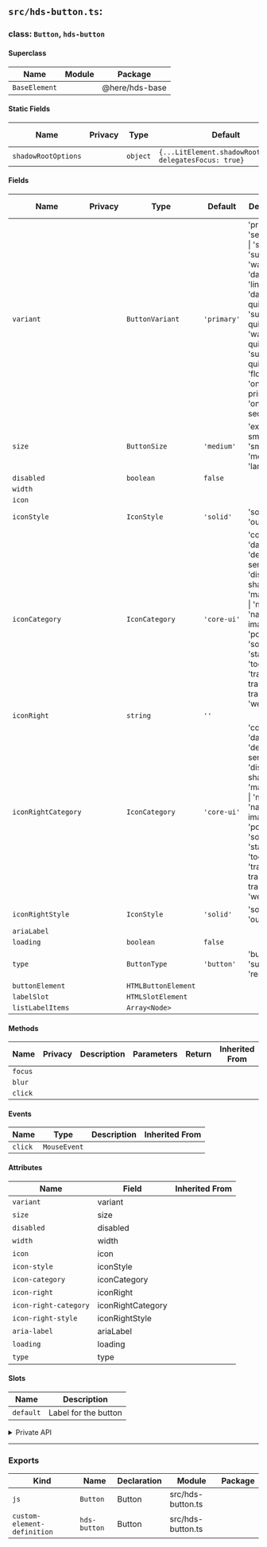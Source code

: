 ## `src/hds-button.ts`:

### class: `Button`, `hds-button`

#### Superclass

| Name          | Module | Package        |
| ------------- | ------ | -------------- |
| `BaseElement` |        | @here/hds-base |

#### Static Fields

| Name                | Privacy | Type     | Default                                                   | Description | Inherited From |
| ------------------- | ------- | -------- | --------------------------------------------------------- | ----------- | -------------- |
| `shadowRootOptions` |         | `object` | `{...LitElement.shadowRootOptions, delegatesFocus: true}` |             |                |

#### Fields

| Name                | Privacy | Type                | Default     | Description                                                                                                                                                                                                                | Inherited From |
| ------------------- | ------- | ------------------- | ----------- | -------------------------------------------------------------------------------------------------------------------------------------------------------------------------------------------------------------------------- | -------------- |
| `variant`           |         | `ButtonVariant`     | `'primary'` | 'primary' \| 'secondary' \| 'subtle' \| 'success' \| 'warning' \| 'danger' \| 'link' \| 'danger-quiet' \| 'success-quiet' \| 'warning-quiet' \| 'subtle-quiet' \| 'floating' \| 'on-color-primary' \| 'on-color-secondary' |                |
| `size`              |         | `ButtonSize`        | `'medium'`  | 'extra-small' \| 'small' \| 'medium' \| 'large'                                                                                                                                                                            |                |
| `disabled`          |         | `boolean`           | `false`     |                                                                                                                                                                                                                            |                |
| `width`             |         |                     |             |                                                                                                                                                                                                                            |                |
| `icon`              |         |                     |             |                                                                                                                                                                                                                            |                |
| `iconStyle`         |         | `IconStyle`         | `'solid'`   | 'solid' \| 'outline'                                                                                                                                                                                                       |                |
| `iconCategory`      |         | `IconCategory`      | `'core-ui'` | 'core-ui' \| 'data' \| 'devices-sensors' \| 'discovery-sharing' \| 'map-view' \| 'misc' \| 'navigation-image' \| 'poi' \| 'social' \| 'stats' \| 'tools' \| 'travel-transport-tracking' \| 'weather'                       |                |
| `iconRight`         |         | `string`            | `''`        |                                                                                                                                                                                                                            |                |
| `iconRightCategory` |         | `IconCategory`      | `'core-ui'` | 'core-ui' \| 'data' \| 'devices-sensors' \| 'discovery-sharing' \| 'map-view' \| 'misc' \| 'navigation-image' \| 'poi' \| 'social' \| 'stats' \| 'tools' \| 'travel-transport-tracking' \| 'weather'                       |                |
| `iconRightStyle`    |         | `IconStyle`         | `'solid'`   | 'solid' \| 'outline'                                                                                                                                                                                                       |                |
| `ariaLabel`         |         |                     |             |                                                                                                                                                                                                                            |                |
| `loading`           |         | `boolean`           | `false`     |                                                                                                                                                                                                                            |                |
| `type`              |         | `ButtonType`        | `'button'`  | 'button' \| 'submit' \| 'reset'                                                                                                                                                                                            |                |
| `buttonElement`     |         | `HTMLButtonElement` |             |                                                                                                                                                                                                                            |                |
| `labelSlot`         |         | `HTMLSlotElement`   |             |                                                                                                                                                                                                                            |                |
| `listLabelItems`    |         | `Array<Node>`       |             |                                                                                                                                                                                                                            |                |

#### Methods

| Name    | Privacy | Description | Parameters | Return | Inherited From |
| ------- | ------- | ----------- | ---------- | ------ | -------------- |
| `focus` |         |             |            |        |                |
| `blur`  |         |             |            |        |                |
| `click` |         |             |            |        |                |

#### Events

| Name    | Type         | Description | Inherited From |
| ------- | ------------ | ----------- | -------------- |
| `click` | `MouseEvent` |             |                |

#### Attributes

| Name                  | Field             | Inherited From |
| --------------------- | ----------------- | -------------- |
| `variant`             | variant           |                |
| `size`                | size              |                |
| `disabled`            | disabled          |                |
| `width`               | width             |                |
| `icon`                | icon              |                |
| `icon-style`          | iconStyle         |                |
| `icon-category`       | iconCategory      |                |
| `icon-right`          | iconRight         |                |
| `icon-right-category` | iconRightCategory |                |
| `icon-right-style`    | iconRightStyle    |                |
| `aria-label`          | ariaLabel         |                |
| `loading`             | loading           |                |
| `type`                | type              |                |

#### Slots

| Name      | Description          |
| --------- | -------------------- |
| `default` | Label for the button |

<details><summary>Private API</summary>

#### Fields

| Name         | Privacy   | Type      | Default | Description | Inherited From |
| ------------ | --------- | --------- | ------- | ----------- | -------------- |
| `iconOnly`   | protected | `boolean` | `false` |             |                |
| `isTabbable` | protected | `boolean` | `true`  |             |                |

#### Methods

| Name               | Privacy | Description | Parameters              | Return | Inherited From |
| ------------------ | ------- | ----------- | ----------------------- | ------ | -------------- |
| `renderIcon`       | private |             | `icon, category, style` |        |                |
| `renderSpinner`    | private |             |                         |        |                |
| `isButtonDisabled` | private |             |                         |        |                |
| `getAriaLabel`     | private |             |                         |        |                |
| `handleAction`     | private |             | `e`                     | `void` |                |

</details>

<hr/>

### Exports

| Kind                        | Name         | Declaration | Module            | Package |
| --------------------------- | ------------ | ----------- | ----------------- | ------- |
| `js`                        | `Button`     | Button      | src/hds-button.ts |         |
| `custom-element-definition` | `hds-button` | Button      | src/hds-button.ts |         |
